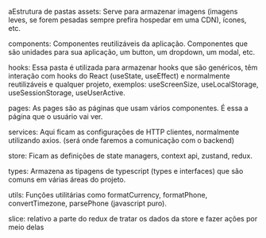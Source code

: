 aEstrutura de pastas
assets: Serve para armazenar imagens (imagens leves, se forem pesadas sempre prefira hospedar em uma CDN), ícones, etc.

components: Componentes reutilizáveis da aplicação. Componentes que são unidades para sua aplicação, um button, um dropdown, um modal, etc.

hooks: Essa pasta é utilizada para armazenar hooks que são genéricos, têm interação com hooks do React (useState, useEffect) e normalmente reutilizáveis e qualquer projeto, exemplos: useScreenSize, useLocalStorage, useSessionStorage, useUserActive.

pages: As pages são as páginas que usam vários componentes. É essa a página que o usuário vai ver.

services: Aqui ficam as configurações de HTTP clientes, normalmente utilizando axios. (será onde faremos a comunicação com o backend)

store: Ficam as definições de state managers, context api, zustand, redux.

types: Armazena as tipagens de typescript (types e interfaces) que são comuns em várias áreas do projeto.

utils: Funções utilitárias como formatCurrency, formatPhone, convertTimezone, parsePhone (javascript puro).

slice: relativo a parte do redux de tratar os dados da store e fazer ações por meio delas